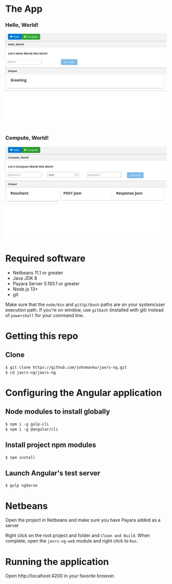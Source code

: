 # The App

### Hello, World!
![Hello, World](sample-hello.gif)

### Compute, World!
![Compute, World](sample-compute.gif)

# Required software

* Netbeans 11.1 or greater
* Java JDK 8
* Payara Server 5.193.1 or greater
* Node.js 13+
* git

Make sure that the `node/bin` and `git`/`gitbash` paths are on your system/user execution path.  If you're on window, use `gitbash` (installed with git) instead of `powershell` for your command line.

# Getting this repo

## Clone 

```shell
$ git clone https://github.com/johnmanko/jaxrs-ng.git
$ cd jaxrs-ng/jaxrs-ng
```
# Configuring the Angular application

## Node modules to install globally

```shell
$ npm i -g gulp-cli
$ npm i -g @angular/cli
```

## Install project npm modules
```shell
$ npm install
```

## Launch Angular's test server
```shell
$ gulp ngServe
```

# Netbeans

Open the project in Netbeans and make sure you have Payara added as a server

Right click on the root project and folder and `Clean and Build`.  When complete, open the `jaxrs-ng-web` module and right click to `Run`.

# Running the application

Open http://localhost:4200 in your favorite browser.

